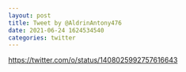 ```yaml
--- 
layout: post 
title: Tweet by @AldrinAntony476 
date: 2021-06-24 1624534540 
categories: twitter 
--- 
```

https://twitter.com/o/status/1408025992757616643